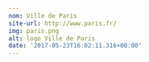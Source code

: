```yaml
---
nom: Ville de Paris
site-url: http://www.paris.fr/
img: paris.png
alt: logo Ville de Paris
date: '2017-05-23T16:02:11.316+00:00'
---
```

